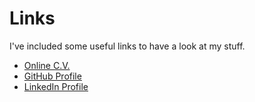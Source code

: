 # Links

I've included some useful links to have a look at my stuff. 
 - [Online C.V.](https://krknuk.github.io/cv)
 - [GitHub Profile](http://github.com/KRKNUK)
 - [LinkedIn Profile](https://www.linkedin.com/in/jakemundy/)
